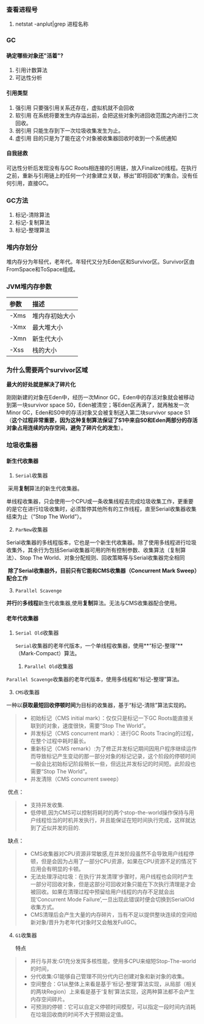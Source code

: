 ### 查看进程号
1. netstat -anplut|grep 进程名称

### GC
#### 确定哪些对象还"活着"?
1. 引用计数算法
2. 可达性分析

#### 引用类型
1. 强引用
    只要强引用关系还存在，虚拟机就不会回收
2. 软引用
    在系统将要发生内存溢出前，会把这些对象列进回收范围之内进行二次回收。
3. 弱引用
    只能生存到下一次垃圾收集发生为止。
4. 虚引用
    目的只是为了能在这个对象被收集器回收时收到一个系统通知


#### 自我拯救
 可达性分析后发现没有与GC Roots相连接的引用链，放入Finalize()线程。在执行之前，重新与引用链上的任何一个对象建立关联，移出"即将回收"的集合。没有任何引用，直接GC。

### GC方法
1. 标记-清除算法
2. 标记-复制算法
3. 标记-整理算法


### 堆内存划分

堆内存分为年轻代，老年代。年轻代又分为Eden区和Survivor区。Survivor区由FromSpace和ToSpace组成。


### JVM堆内存参数
| 参数 | 描述 | 
| :----  | :---- | 
| -Xms | 堆内存初始大小 | 
| -Xmx | 最大堆大小 |
| -Xmn |  新生代大小|
| -Xss | 栈的大小|

### 为什么需要两个survivor区域

**最大的好处就是解决了碎片化**

刚刚新建的对象在Eden中，经历一次Minor GC，Eden中的存活对象就会被移动到第一块survivor space S0，Eden被清空；等Eden区再满了，就再触发一次Minor GC，Eden和S0中的存活对象又会被复制送入第二块survivor space S1（**这个过程非常重要，因为这种复制算法保证了S1中来自S0和Eden两部分的存活对象占用连续的内存空间，避免了碎片化的发生**）。

### 垃圾收集器

#### 新生代收集器

1. `Serial`收集器

​		采用**复制**算法的新生代收集器。

​		单线程收集器，只会使用一个CPU或一条收集线程去完成垃圾收集工作，更重要的是它在进行垃圾收集时，必须暂停其他所有的工作线程，直至Serial收集器收集结束为止（“Stop The World”）。

2. `ParNew`收集器

​		Serial收集器的多线程版本，它也是一个新生代收集器。除了使用多线程进行垃圾收集外，其余行为包括Serial收集器可用的所有控制参数、收集算法（复制算法）、Stop The World、对象分配规则、回收策略等与Serial收集器完全相同

​	 **除了Serial收集器外，目前只有它能和CMS收集器（Concurrent Mark Sweep）配合工作**

3. `Parallel Scavenge`

​		**并行**的**多线程**新生代收集器,使用**复制**算法。无法与CMS收集器配合使用。

#### 老年代收集器

 1. `Serial Old`收集器

    `Serial`收集器的老年代版本，一个单线程收集器，使用**“标记-整理”**（Mark-Compact）算法。

	1. `Parallel Old`收集器

​		`Parallel Scavenge`收集器的老年代版本，使用多线程和“标记-整理”算法。

3. `CMS`收集器

​		一种以**获取最短回收停顿时间**为目标的收集器，基于“标记-清除”算法实现的。

> - 初始标记（CMS initial mark）：仅仅只是标记一下GC Roots能直接关联到的对象，速度很快，需要“Stop The World”。
> - 并发标记（CMS concurrent mark）：进行GC Roots Tracing的过程，在整个过程中耗时最长。
> - 重新标记（CMS remark）:为了修正并发标记期间因用户程序继续运作而导致标记产生变动的那一部分对象的标记记录，这个阶段的停顿时间一般会比初始标记阶段稍长一些，但远比并发标记的时间短。此阶段也需要“Stop The World”。
> - 并发清除（CMS concurrent sweep）

​	优点：

> - 支持并发收集.
> - 低停顿,因为CMS可以控制将耗时的两个stop-the-world操作保持与用户线程恰当的时机并发执行，并且能保证在短时间执行完成，这样就达到了近似并发的目的.

​	缺点：

> - CMS收集器对CPU资源非常敏感,在并发阶段虽然不会导致用户线程停顿，但是会因为占用了一部分CPU资源，如果在CPU资源不足的情况下应用会有明显的卡顿。
> - 无法处理浮动垃圾：在执行‘并发清理’步骤时，用户线程也会同时产生一部分可回收对象，但是这部分可回收对象只能在下次执行清理是才会被回收。如果在清理过程中预留给用户线程的内存不足就会出现‘Concurrent  Mode Failure’,一旦出现此错误时便会切换到SerialOld收集方式。
> - CMS清理后会产生大量的内存碎片，当有不足以提供整块连续的空间给新对象/晋升为老年代对象时又会触发FullGC。

4. `G1`收集器

   特点

> - 并行与并发:G1充分发挥多核性能，使用多CPU来缩短Stop-The-world的时间，
> - 分代收集:G1能够自己管理不同分代内已创建对象和新对象的收集。
> - 空间整合：G1从整体上来看是基于‘标记-整理’算法实现，从局部（相关的两块Region）上来看是基于‘复制’算法实现，这两种算法都不会产生内存空间碎片。
> - 可预测的停顿：它可以自定义停顿时间模型，可以指定一段时间内消耗在垃圾回收商的时间不大于预期设定值。